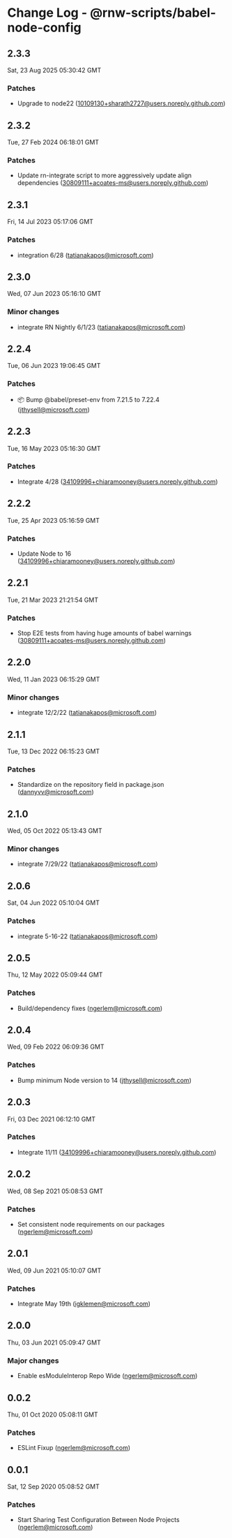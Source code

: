 # Change Log - @rnw-scripts/babel-node-config

<!-- This log was last generated on Sat, 23 Aug 2025 05:30:42 GMT and should not be manually modified. -->

<!-- Start content -->

## 2.3.3

Sat, 23 Aug 2025 05:30:42 GMT

### Patches

- Upgrade to node22 (10109130+sharath2727@users.noreply.github.com)

## 2.3.2

Tue, 27 Feb 2024 06:18:01 GMT

### Patches

- Update rn-integrate script to more aggressively update align dependencies (30809111+acoates-ms@users.noreply.github.com)

## 2.3.1

Fri, 14 Jul 2023 05:17:06 GMT

### Patches

- integration 6/28 (tatianakapos@microsoft.com)

## 2.3.0

Wed, 07 Jun 2023 05:16:10 GMT

### Minor changes

- integrate RN Nightly 6/1/23 (tatianakapos@microsoft.com)

## 2.2.4

Tue, 06 Jun 2023 19:06:45 GMT

### Patches

- 📦 Bump @babel/preset-env from 7.21.5 to 7.22.4 (jthysell@microsoft.com)

## 2.2.3

Tue, 16 May 2023 05:16:30 GMT

### Patches

- Integrate 4/28 (34109996+chiaramooney@users.noreply.github.com)

## 2.2.2

Tue, 25 Apr 2023 05:16:59 GMT

### Patches

- Update Node to 16 (34109996+chiaramooney@users.noreply.github.com)

## 2.2.1

Tue, 21 Mar 2023 21:21:54 GMT

### Patches

- Stop E2E tests from having huge amounts of babel warnings (30809111+acoates-ms@users.noreply.github.com)

## 2.2.0

Wed, 11 Jan 2023 06:15:29 GMT

### Minor changes

- integrate 12/2/22 (tatianakapos@microsoft.com)

## 2.1.1

Tue, 13 Dec 2022 06:15:23 GMT

### Patches

- Standardize on the repository field in package.json (dannyvv@microsoft.com)

## 2.1.0

Wed, 05 Oct 2022 05:13:43 GMT

### Minor changes

- integrate 7/29/22 (tatianakapos@microsoft.com)

## 2.0.6

Sat, 04 Jun 2022 05:10:04 GMT

### Patches

- integrate 5-16-22 (tatianakapos@microsoft.com)

## 2.0.5

Thu, 12 May 2022 05:09:44 GMT

### Patches

- Build/dependency fixes (ngerlem@microsoft.com)

## 2.0.4

Wed, 09 Feb 2022 06:09:36 GMT

### Patches

- Bump minimum Node version to 14 (jthysell@microsoft.com)

## 2.0.3

Fri, 03 Dec 2021 06:12:10 GMT

### Patches

- Integrate 11/11 (34109996+chiaramooney@users.noreply.github.com)

## 2.0.2

Wed, 08 Sep 2021 05:08:53 GMT

### Patches

- Set consistent node requirements on our packages (ngerlem@microsoft.com)

## 2.0.1

Wed, 09 Jun 2021 05:10:07 GMT

### Patches

- Integrate May 19th (igklemen@microsoft.com)

## 2.0.0

Thu, 03 Jun 2021 05:09:47 GMT

### Major changes

- Enable esModuleInterop Repo Wide (ngerlem@microsoft.com)

## 0.0.2

Thu, 01 Oct 2020 05:08:11 GMT

### Patches

- ESLint Fixup (ngerlem@microsoft.com)

## 0.0.1

Sat, 12 Sep 2020 05:08:52 GMT

### Patches

- Start Sharing Test Configuration Between Node Projects (ngerlem@microsoft.com)
